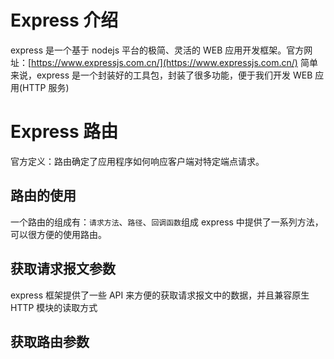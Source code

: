 # Express 介绍
express 是一个基于 nodejs 平台的极简、灵活的 WEB 应用开发框架。官方网址：[https://www.expressjs.com.cn/](https://www.expressjs.com.cn/)
简单来说，express 是一个封装好的工具包，封装了很多功能，便于我们开发 WEB 应用(HTTP 服务)

# Express 路由
官方定义：路由确定了应用程序如何响应客户端对特定端点请求。

## 路由的使用
一个路由的组成有：`请求方法`、`路径`、`回调函数`组成
express 中提供了一系列方法，可以很方便的使用路由。

## 获取请求报文参数
express 框架提供了一些 API 来方便的获取请求报文中的数据，并且兼容原生 HTTP 模块的读取方式

## 获取路由参数


